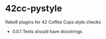 # 42cc-pystyle
flake8 plugins for 42 Coffee Cups style checks

- 0.0.1
Tests should have docstrings
